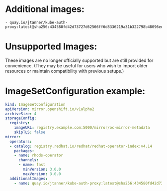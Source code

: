 # Additional images:
    - quay.io/jtanner/kube-auth-proxy:latest@sha256:434580fd42d73727d62566ff6d8336219a31b322798b48096ed167daaec42f07



# Unsupported Images:
These images are no longer officially supported but are still provided for convenience.
(They may be useful for users who wish to import older resources or maintain compatibility with previous setups.)

# ImageSetConfiguration example:
```yaml
kind: ImageSetConfiguration
apiVersion: mirror.openshift.io/v1alpha2
archiveSize: 4
storageConfig:
  registry: 
    imageURL: registry.example.com:5000/mirror/oc-mirror-metadata
    skipTLS: false                       
mirror:
  operators:
  - catalog: registry.redhat.io/redhat/redhat-operator-index:v4.14
    packages:
    - name: rhods-operator
      channels:
      - name: fast
        minVersion: 3.0.0
        maxVersion: 3.0.0
  additionalImages:   
    - name: quay.io/jtanner/kube-auth-proxy:latest@sha256:434580fd42d73727d62566ff6d8336219a31b322798b48096ed167daaec42f07




```
